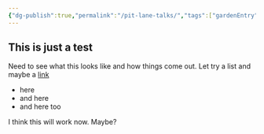 ```yaml
---
{"dg-publish":true,"permalink":"/pit-lane-talks/","tags":["gardenEntry"]}
---
```


## This is just a test

Need to see what this looks like and how things come out.
Let try a list and maybe a [link](www.google.ca)
- here
- and here
- and here too


I think this will work now. Maybe?